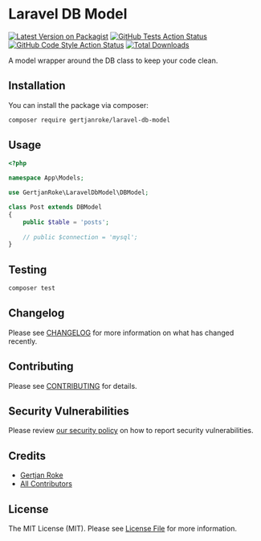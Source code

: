# Laravel DB Model

[![Latest Version on Packagist](https://img.shields.io/packagist/v/GertjanRoke/laravel-db-model.svg?style=flat-square)](https://packagist.org/packages/GertjanRoke/laravel-db-model)
[![GitHub Tests Action Status](https://img.shields.io/github/workflow/status/GertjanRoke/laravel-db-model/run-tests?label=tests)](https://github.com/GertjanRoke/laravel-db-model/actions?query=workflow%3Arun-tests+branch%3Amain)
[![GitHub Code Style Action Status](https://img.shields.io/github/workflow/status/GertjanRoke/laravel-db-model/Check%20&%20fix%20styling?label=code%20style)](https://github.com/GertjanRoke/laravel-db-model/actions?query=workflow%3A"Check+%26+fix+styling"+branch%3Amain)
[![Total Downloads](https://img.shields.io/packagist/dt/GertjanRoke/laravel-db-model.svg?style=flat-square)](https://packagist.org/packages/GertjanRoke/laravel-db-model)

A model wrapper around the DB class to keep your code clean.

## Installation

You can install the package via composer:

```bash
composer require gertjanroke/laravel-db-model
```

## Usage

```php
<?php

namespace App\Models;

use GertjanRoke\LaravelDbModel\DBModel;

class Post extends DBModel
{
    public $table = 'posts';
    
    // public $connection = 'mysql';
}

```

## Testing

```bash
composer test
```

## Changelog

Please see [CHANGELOG](CHANGELOG.md) for more information on what has changed recently.

## Contributing

Please see [CONTRIBUTING](.github/CONTRIBUTING.md) for details.

## Security Vulnerabilities

Please review [our security policy](../../security/policy) on how to report security vulnerabilities.

## Credits

- [Gertjan Roke](https://github.com/GertjanRoke)
- [All Contributors](../../contributors)

## License

The MIT License (MIT). Please see [License File](LICENSE.md) for more information.
